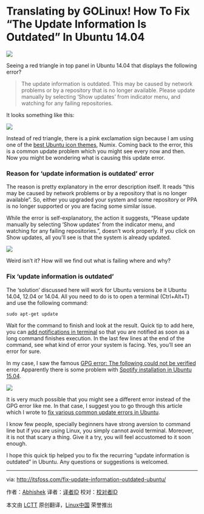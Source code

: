 Translating by GOLinux!
How To Fix “The Update Information Is Outdated” In Ubuntu 14.04
================================================================================
![](http://itsfoss.itsfoss.netdna-cdn.com/wp-content/uploads/2015/07/Fix_update_information_is_outdated.jpeg)

Seeing a red triangle in top panel in Ubuntu 14.04 that displays the following error?

> The update information is outdated. This may be caused by network problems or by a repository that is no longer available. Please update manually by selecting ‘Show updates’ from indicator menu, and watching for any failing repositories.

It looks something like this:

![](http://itsfoss.itsfoss.netdna-cdn.com/wp-content/uploads/2015/07/Update_error_Ubuntu.jpeg)

Instead of red triangle, there is a pink exclamation sign because I am using one of the [best Ubuntu icon themes][1], Numix. Coming back to the error, this is a common update problem which you might see every now and then. Now you might be wondering what is causing this update error.

### Reason for ‘update information is outdated’ error ###

The reason is pretty explanatory in the error description itself. It reads “this may be caused by network problems or by a repository that is no longer available”. So, either you upgraded your system and some repository or PPA is no longer supported or you are facing some similar issue.

While the error is self-explanatory, the action it suggests, “Please update manually by selecting ‘Show updates’ from the indicator menu, and watching for any failing repositories.”, doesn’t work properly. If you click on Show updates, all you’ll see is that the system is already updated.

![](http://itsfoss.itsfoss.netdna-cdn.com/wp-content/uploads/2015/07/System_updated_Ubuntu.png)

Weird isn’t it? How will we find out what is failing where and why?

### Fix ‘update information is outdated’ ###

The ‘solution’ discussed here will work for Ubuntu versions be it Ubuntu 14.04, 12.04 or 14.04. All you need to do is to open a terminal (Ctrl+Alt+T) and use the following command:

    sudo apt-get update

Wait for the command to finish and look at the result. Quick tip to add here, you can [add notifications in terminal][2] so that you are notified as soon as a long command finishes execution. In the last few lines at the end of the command, see what kind of error your system is facing.  Yes, you’ll see an error for sure.

In my case, I saw the famous [GPG error: The following could not be verified][3] error. Apparently there is some problem with [Spotify installation in Ubuntu 15.04][4].

![](http://itsfoss.itsfoss.netdna-cdn.com/wp-content/uploads/2015/07/Update_error_Ubuntu_1.jpeg)

It is very much possible that you might see a different error instead of the GPG error like me. In that case, I suggest you to go through this article which I wrote to [fix various common update errors in Ubuntu][5].

I know few people, specially beginners have strong aversion to command line but if you are using Linux, you simply cannot avoid terminal. Moreover, it is not that scary a thing. Give it a try, you will feel accustomed to it soon enough.

I hope this quick tip helped you to fix the recurring “update information is outdated” in Ubuntu. Any questions or suggestions is welcomed.

--------------------------------------------------------------------------------

via: http://itsfoss.com/fix-update-information-outdated-ubuntu/

作者：[Abhishek][a]
译者：[译者ID](https://github.com/译者ID)
校对：[校对者ID](https://github.com/校对者ID)

本文由 [LCTT](https://github.com/LCTT/TranslateProject) 原创翻译，[Linux中国](https://linux.cn/) 荣誉推出

[a]:http://itsfoss.com/author/abhishek/
[1]:http://itsfoss.com/best-icon-themes-ubuntu-1404/
[2]:http://itsfoss.com/notification-terminal-command-completion-ubuntu/
[3]:http://itsfoss.com/solve-gpg-error-signatures-verified-ubuntu/
[4]:http://itsfoss.com/install-spotify-ubuntu-1504/
[5]:http://itsfoss.com/fix-update-errors-ubuntu-1404/
